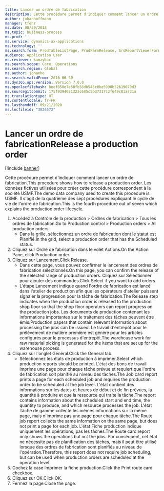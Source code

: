 ```yaml
---
title: Lancer un ordre de fabrication
description: Cette procédure permet d'indiquer comment lancer un ordre de fabrication.
author: johanhoffmann
manager: tfehr
ms.date: 08/29/2018
ms.topic: business-process
ms.prod: ''
ms.service: dynamics-ax-applications
ms.technology: ''
ms.search.form: ProdTableListPage, ProdParmRelease, SrsReportViewerForm, ProdSetupRelease
audience: Application User
ms.reviewer: kamaybac
ms.search.scope: Core, Operations
ms.search.region: Global
ms.author: johanho
ms.search.validFrom: 2016-06-30
ms.dyn365.ops.version: Version 7.0.0
ms.openlocfilehash: beef850e7e58fb58db545c0be5990b52619070d3
ms.sourcegitcommit: 175f9394021322c685c5b37317c2f649c81a731a
ms.translationtype: HT
ms.contentlocale: fr-FR
ms.lasthandoff: 09/21/2020
ms.locfileid: "3826572"
---
```

# <a name="release-a-production-order"></a><span data-ttu-id="eaee1-103">Lancer un ordre de fabrication</span><span class="sxs-lookup"><span data-stu-id="eaee1-103">Release a production order</span></span>

[!include [banner](../../includes/banner.md)]

<span data-ttu-id="eaee1-104">Cette procédure permet d'indiquer comment lancer un ordre de fabrication.</span><span class="sxs-lookup"><span data-stu-id="eaee1-104">This procedure shows how to release a production order.</span></span> <span data-ttu-id="eaee1-105">Les données fictives utilisées pour créer cette procédure correspondent à la société USMF.</span><span class="sxs-lookup"><span data-stu-id="eaee1-105">The demo data company used to create this procedure is USMF.</span></span> <span data-ttu-id="eaee1-106">Il s'agit de la quatrième des sept procédures expliquant le cycle de vie de l'ordre de fabrication.</span><span class="sxs-lookup"><span data-stu-id="eaee1-106">This is the fourth procedure out of seven which explains the production order lifecycle.</span></span>

1. <span data-ttu-id="eaee1-107">Accédez à Contrôle de la production > Ordres de fabrication > Tous les ordres de fabrication.</span><span class="sxs-lookup"><span data-stu-id="eaee1-107">Go to Production control > Production orders > All production orders.</span></span>
    * <span data-ttu-id="eaee1-108">Dans la grille, sélectionnez un ordre de fabrication dont le statut est Planifié.</span><span class="sxs-lookup"><span data-stu-id="eaee1-108">In the grid, select a production order that has the Scheduled status.</span></span>  
2. <span data-ttu-id="eaee1-109">Cliquez sur Ordre de fabrication dans le volet Actions.</span><span class="sxs-lookup"><span data-stu-id="eaee1-109">On the Action Pane, click Production order.</span></span>
3. <span data-ttu-id="eaee1-110">Cliquez sur Lancement.</span><span class="sxs-lookup"><span data-stu-id="eaee1-110">Click Release.</span></span>
    * <span data-ttu-id="eaee1-111">Dans cette page, vous pouvez confirmer le lancement des ordres de fabrication sélectionnés.</span><span class="sxs-lookup"><span data-stu-id="eaee1-111">On this page, you can confirm the release of the selected range of production orders.</span></span> <span data-ttu-id="eaee1-112">Cliquez sur Sélectionner pour ajouter des commandes.</span><span class="sxs-lookup"><span data-stu-id="eaee1-112">Click Select if you want to add orders.</span></span>  
    * <span data-ttu-id="eaee1-113">L'étape Lancement indique quand l'ordre de fabrication est lancé dans l'atelier de production afin que les opérateurs d'atelier puissent signaler la progression pour la tâche de fabrication.</span><span class="sxs-lookup"><span data-stu-id="eaee1-113">The Release step indicates when the production order is released to the production shop floor so that the shop floor operators can report progress on the production jobs.</span></span> <span data-ttu-id="eaee1-114">Les documents de production contenant les informations importantes sur le traitement des tâches peuvent être émis.</span><span class="sxs-lookup"><span data-stu-id="eaee1-114">Production papers that contain relevant information about processing the jobs can be issued.</span></span> <span data-ttu-id="eaee1-115">Le travail d'entrepôt pour le prélèvement de matière première est généré pour les articles configurés pour le processus d'entrepôt.</span><span class="sxs-lookup"><span data-stu-id="eaee1-115">The warehouse work for raw material picking is generated for the items that are set up for the warehouse process.</span></span>  
4. <span data-ttu-id="eaee1-116">Cliquez sur l'onglet Général.</span><span class="sxs-lookup"><span data-stu-id="eaee1-116">Click the General tab.</span></span>
    * <span data-ttu-id="eaee1-117">Sélectionnez les états de production à imprimer.</span><span class="sxs-lookup"><span data-stu-id="eaee1-117">Select which production reports should be printed.</span></span> <span data-ttu-id="eaee1-118">L'état des bons de travail imprime une page pour chaque tâche prévue et requiert que l'ordre de fabrication soit planifié au niveau des tâches.</span><span class="sxs-lookup"><span data-stu-id="eaee1-118">The Job card report prints a page for each scheduled job and requires the production order to be scheduled at the job level.</span></span> <span data-ttu-id="eaee1-119">L'état contient des informations sur les dates et heures de début et de fin prévues, la quantité à produire et que la ressource qui traite la tâche.</span><span class="sxs-lookup"><span data-stu-id="eaee1-119">The report contains information about the scheduled start and end time, the quantity to produce, and which resource processes the job.</span></span> <span data-ttu-id="eaee1-120">L'état Tâche de gamme collecte les mêmes informations sur la même page, mais n'imprime pas une page pour chaque tâche.</span><span class="sxs-lookup"><span data-stu-id="eaee1-120">The Route job report collects the same information on the same page, but does not print a page for each job.</span></span> <span data-ttu-id="eaee1-121">L'état Fiche production indique uniquement les opérations, pas les tâches.</span><span class="sxs-lookup"><span data-stu-id="eaee1-121">The Route card report only shows the operations but not the jobs.</span></span> <span data-ttu-id="eaee1-122">Par conséquent, cet état ne nécessite pas de planification des tâches, mais il peut être utilisé lorsque des ordres de fabrication sont planifiés au niveau de l'opération.</span><span class="sxs-lookup"><span data-stu-id="eaee1-122">Therefore, this report does not require job scheduling, but can be used when production orders are scheduled at the operation level.</span></span>  
5. <span data-ttu-id="eaee1-123">Cochez la case Imprimer la fiche production.</span><span class="sxs-lookup"><span data-stu-id="eaee1-123">Click the Print route card checkbox.</span></span>
6. <span data-ttu-id="eaee1-124">Cliquez sur OK.</span><span class="sxs-lookup"><span data-stu-id="eaee1-124">Click OK.</span></span>
7. <span data-ttu-id="eaee1-125">Fermez la page.</span><span class="sxs-lookup"><span data-stu-id="eaee1-125">Close the page.</span></span>

